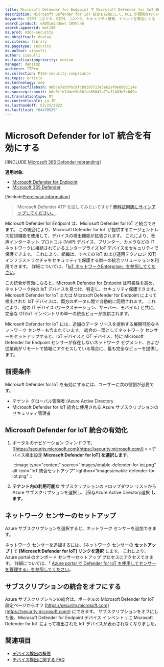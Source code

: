 ```yaml
---
title: Microsoft Defender for Endpoint で Microsoft Defender for IoT 統合を有効にする
description: Microsoft Defender for IoT 統合を有効にして、MDE が展開されていないネットワーク領域の IoT/OT デバイスに焦点を当てた可視性を得る
keywords: SIEM コネクタ、SIEM、コネクタ、セキュリティ情報、イベントを有効にする
search.product: eADQiWindows 10XVcnh
search.appverid: met150
ms.prod: m365-security
ms.mktglfcycl: deploy
ms.sitesec: library
ms.pagetype: security
ms.author: siosulli
author: siosulli
ms.localizationpriority: medium
manager: dansimp
audience: ITPro
ms.collection: M365-security-compliance
ms.topic: article
ms.technology: mde
ms.openlocfilehash: 00b7a7abbf6c9fcb9395723e5e62ef0e89b2114a
ms.sourcegitcommit: b0c3ffd7ddee9b30fab85047a71a31483b5c649b
ms.translationtype: MT
ms.contentlocale: ja-JP
ms.lasthandoff: 03/25/2022
ms.locfileid: "64470529"
---
```

# <a name="enable-microsoft-defender-for-iot-integration"></a>Microsoft Defender for IoT 統合を有効にする

[!INCLUDE [Microsoft 365 Defender rebranding](../../includes/microsoft-defender.md)]

**適用対象:**

- [Microsoft Defender for Endpoint](https://go.microsoft.com/fwlink/?linkid=2154037)
- [Microsoft 365 Defender](https://go.microsoft.com/fwlink/?linkid=2118804)

[!include[Prerelease information](../../includes/prerelease.md)]

> Microsoft Defender ATP を試してみたいですか? [無料試用版にサインアップしてください。](https://signup.microsoft.com/create-account/signup?products=7f379fee-c4f9-4278-b0a1-e4c8c2fcdf7e&ru=https://aka.ms/MDEp2OpenTrial?ocid=docs-wdatp-enablesiem-abovefoldlink)

Microsoft Defender for Endpoint は、Microsoft Defender for IoT と統合できます。 この統合により、Microsoft Defender for IoT が提供するエージェントレス監視機能を使用して、デバイスの検出機能が拡張されます。 これにより、音声インターネット プロトコル (VoIP) デバイス、プリンター、カメラなどの IT ネットワークに接続されているエンタープライズ IoT デバイスをセキュリティで保護できます。 これにより、組織は、すべての IoT および運用テクノロジ (OT) インフラストラクチャをセキュリティで保護する単一の統合ソリューションを利用できます。 詳細については、「[IoT ネットワークEnterprise」を参照してください](/azure/defender-for-iot/organizations/overview-eiot)。

この統合が有効になると、Microsoft Defender for Endpoint は可視性を高め、ネットワーク内の IoT デバイスを見つけ、特定し、セキュリティ保護できます。 Microsoft Defender for IoT または Microsoft Defender for Endpoint によって検出された IoT デバイスは、両方のポータル間で自動的に同期されます。 これにより、他の IT デバイス (ワークステーション、サーバー、モバイル) と共に、完全な OT/IoT インベントリの単一の統合ビューが提供されます。

Microsoft Defender for IoT には、追加のデータ ソースを提供する展開可能なネットワーク センサーも含まれています。 統合の一環としてネットワーク センサーをセットアップすると、IoT デバイスと OT デバイス、特に Microsoft Defender for Endpoint センサーが存在しないネットワーク セグメント、および従業員がリモートで情報にアクセスしている場合に、最も完全なビューを提供します。

## <a name="prerequisites"></a>前提条件

Microsoft Defender for IoT を有効にするには、ユーザーに次の役割が必要です。

- テナント グローバル管理者 (Azure Active Directory
- Microsoft Defender for IoT 統合に使用される Azure サブスクリプションのセキュリティ管理者

## <a name="enabling-the-microsoft-defender-for-iot-integration"></a>Microsoft Defender for IoT 統合の有効化

1. ポータルのナビゲーション ウィンドウで、[[https://security.microsoft.com](https://security.microsoft.com/)  \>  \>デバイス検出設定 **Microsoft Defender for IoT] を選択します**。

   :::image type="content" source="images/enable-defender-for-iot.png" alt-text="IoT 統合セットアップ" lightbox="images/enable-defender-for-iot.png":::

2. **テナント内の利用可能な** サブスクリプションのドロップダウン リストから Azure サブスクリプションを選択し、[保存Azure Active Directory選択 **します**。

## <a name="set-up-a-network-sensor"></a>ネットワーク センサーのセットアップ

Azure サブスクリプションを選択すると、ネットワーク センサーを追加できます。

ネットワーク センサーを追加するには、[ネットワーク センサーの **セットアップ** ] で **[Microsoft Defender for IoT] リンクを選択** します。 これにより、Azure portal のオンボード センサーセットアップ プロセスにアクセスできます。 詳細については、「 [Azure portal で Defender for IoT を使用してセンサーを管理する」を参照してください](/azure/defender-for-iot/organizations/how-to-manage-sensors-on-the-cloud)。

## <a name="turn-off-subscription-integration"></a>サブスクリプションの統合をオフにする

Azure サブスクリプションの統合は、ポータルの Microsoft Defender for IoT 設定ページからオフ [https://security.microsoft.com](https://security.microsoft.com/) にできます。 サブスクリプションをオフにした後、Microsoft Defender for Endpoint デバイス インベントリに Microsoft Defender for IoT によって検出された IoT デバイスが表示されなくなりました。

## <a name="see-also"></a>関連項目

- [デバイス検出の概要](configure-device-discovery.md)
- [デバイス検出に関する FAQ](device-discovery-faq.md)
